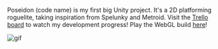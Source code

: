 Poseidon (code name) is my first big Unity project.
It's a 2D platforming roguelite, taking inspiration from Spelunky and Metroid.
Visit the [Trello board](https://trello.com/b/05wTmQpr/poseidon) to watch my development progress!
Play the WebGL build [here](http://oh-petya.github.io/poseidon/)!

![gif](http://i.imgur.com/mlhz8fu.gif)
